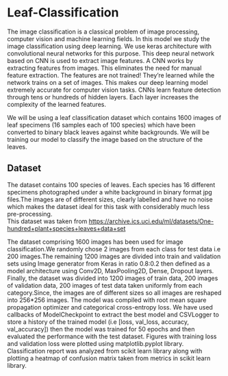 # Leaf-Classification
The image classification is a classical problem of image processing, computer vision and machine learning fields. In this model we study the image classification using deep learning. We use keras architecture with convolutional neural networks for this purpose. This deep neural network based on CNN is used to extract image features. A CNN works by extracting features from images. This eliminates the need for manual feature extraction. The features are not trained! They’re learned while the network trains on a set of images. This makes our deep learning model extremely accurate for computer vision tasks. CNNs learn feature detection through tens or hundreds of hidden layers. Each layer increases the complexity of the learned features. 


We will be using a leaf classification dataset which contains 1600 images of leaf specimens (16 samples each of 100 species) which have been converted to binary black leaves against white backgrounds. We will be training our model to classify the image based on the structure of the leaves.

## Dataset

The dataset contains 100 species of leaves. Each species has 16 different specimens photographed under a white background in binary format jpg files.The images are of different sizes, clearly labelled and have no noise which makes the dataset ideal for this task with considerably much less pre-processing.  
This dataset was taken from https://archive.ics.uci.edu/ml/datasets/One-hundred+plant+species+leaves+data+set



The dataset comprising 1600 images has been used for image classification.We randomly chose 2 images from each class for test data i.e 200 images.The remaining 1200 images are divided into train and validation sets using Image generator from Keras in ratio 0.8:0.2 then defined as a model architecture using Conv2D, MaxPooling2D, Dense, Dropout layers. Finally, the dataset was divided into 1200 images of train data, 200 images of validation data, 200 images of test data taken uniformly from each category.Since, the images are of different sizes so all images are reshaped into 256*256 images. The model was compiled with root mean square propagation optimizer and categorical cross-entropy loss. We have used callbacks of ModelCheckpoint to extract the best model and CSVLogger to store a history of the trained model (i.e [loss, val_loss, accuracy, val_accuracy]) then the model was trained for 50 epochs and then evaluated the performance with the test dataset. Figures with training loss and validation loss were plotted using matplotlib.pyplot library. Classification report was analyzed from scikit learn library along with plotting a heatmap of confusion matrix taken from metrics in scikit learn library.
